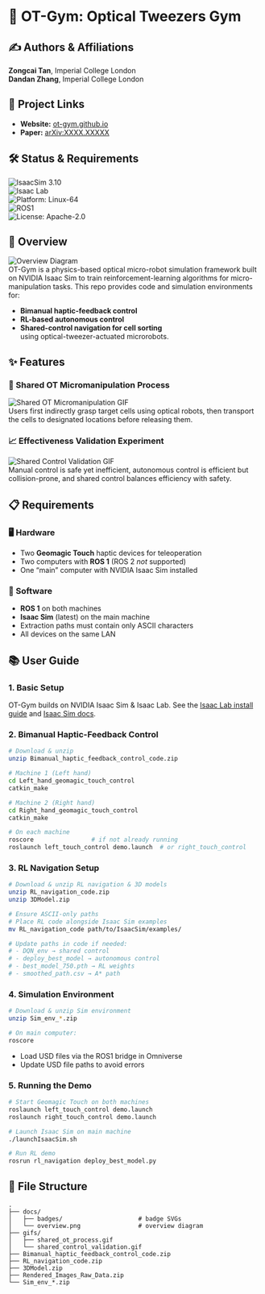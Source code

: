 # 📝 OT-Gym: Optical Tweezers Gym

## ✍️ Authors & Affiliations  
**Zongcai Tan**, Imperial College London  
**Dandan Zhang**, Imperial College London  

## 🔗 Project Links  
- **Website:** [ot-gym.github.io](https://your-project-website.example.com)  
- **Paper:** [arXiv:XXXX.XXXXX](https://arxiv.org/abs/XXXX.XXXXX)  

## 🛠️ Status & Requirements  
![IsaacSim 3.10](docs/badges/isaacsim-3.10-blue.svg)  
![Isaac Lab](docs/badges/isaaclab-python3.10-linux64-green.svg)  
![Platform: Linux-64](docs/badges/platform-linux64.svg)  
![ROS1](docs/badges/ros1-yellow.svg)  
![License: Apache-2.0](docs/badges/license-apache2.0.svg)  

## 📖 Overview  
![Overview Diagram](docs/overview.png)  
OT-Gym is a physics-based optical micro-robot simulation framework built on NVIDIA Isaac Sim to train reinforcement-learning algorithms for micro-manipulation tasks. This repo provides code and simulation environments for:  
- **Bimanual haptic-feedback control**  
- **RL-based autonomous control**  
- **Shared-control navigation for cell sorting**  
using optical-tweezer-actuated microrobots.  

## ✨ Features  

### 🤖 Shared OT Micromanipulation Process  
![Shared OT Micromanipulation GIF](gifs/shared_ot_process.gif)  
Users first indirectly grasp target cells using optical robots, then transport the cells to designated locations before releasing them.  

### 📈 Effectiveness Validation Experiment  
![Shared Control Validation GIF](gifs/shared_control_validation.gif)  
Manual control is safe yet inefficient, autonomous control is efficient but collision-prone, and shared control balances efficiency with safety.  

## 📋 Requirements  

### 🖥️ Hardware  
- Two **Geomagic Touch** haptic devices for teleoperation  
- Two computers with **ROS 1** (ROS 2 _not_ supported)  
- One “main” computer with NVIDIA Isaac Sim installed  

### 💾 Software  
- **ROS 1** on both machines  
- **Isaac Sim** (latest) on the main machine  
- Extraction paths must contain only ASCII characters  
- All devices on the same LAN  

## 📚 User Guide  

### 1. Basic Setup  
OT-Gym builds on NVIDIA Isaac Sim & Isaac Lab. See the [Isaac Lab install guide](https://docs.omniverse.nvidia.com/isaac/lab/latest/install.html) and [Isaac Sim docs](https://docs.omniverse.nvidia.com/isaac/reactivesim/latest/install.html).  

### 2. Bimanual Haptic-Feedback Control  
```bash
# Download & unzip
unzip Bimanual_haptic_feedback_control_code.zip

# Machine 1 (Left hand)
cd Left_hand_geomagic_touch_control
catkin_make

# Machine 2 (Right hand)
cd Right_hand_geomagic_touch_control
catkin_make

# On each machine
roscore                # if not already running
roslaunch left_touch_control demo.launch  # or right_touch_control
```

### 3. RL Navigation Setup  
```bash
# Download & unzip RL navigation & 3D models
unzip RL_navigation_code.zip
unzip 3DModel.zip

# Ensure ASCII-only paths
# Place RL code alongside Isaac Sim examples
mv RL_navigation_code path/to/IsaacSim/examples/

# Update paths in code if needed:
# - DQN_env → shared control
# - deploy_best_model → autonomous control
# - best_model_750.pth → RL weights
# - smoothed_path.csv → A* path
```

### 4. Simulation Environment  
```bash
# Download & unzip Sim environment
unzip Sim_env_*.zip

# On main computer:
roscore
```  
- Load USD files via the ROS1 bridge in Omniverse  
- Update USD file paths to avoid errors  

### 5. Running the Demo  
```bash
# Start Geomagic Touch on both machines
roslaunch left_touch_control demo.launch
roslaunch right_touch_control demo.launch

# Launch Isaac Sim on main machine
./launchIsaacSim.sh

# Run RL demo
rosrun rl_navigation deploy_best_model.py
```

## 📂 File Structure  
```plaintext
.
├── docs/
│   ├── badges/                     # badge SVGs
│   └── overview.png                # overview diagram
├── gifs/
│   ├── shared_ot_process.gif
│   └── shared_control_validation.gif
├── Bimanual_haptic_feedback_control_code.zip
├── RL_navigation_code.zip
├── 3DModel.zip
├── Rendered_Images_Raw_Data.zip
└── Sim_env_*.zip
```
